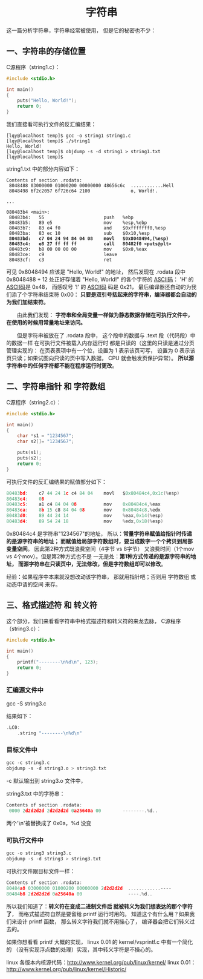 
<a name="top"></a>

<h1 align="center">字符串
</h1>

这一篇分析字符串，字符串经常被使用，
但是它的秘密也不少：

## 一、字符串的存储位置

C源程序（string1.c）：

```c
#include <stdio.h>

int main()
{
	puts("Hello, World!");
	return 0;
}
```
我们直接看可执行文件的反汇编结果：

```
[lqy@localhost temp]$ gcc -o string1 string1.c
[lqy@localhost temp]$ ./string1
Hello, World!
[lqy@localhost temp]$ objdump -s -d string1 > string1.txt
[lqy@localhost temp]$
```

string1.txt 中的部分内容如下：

<pre><code>Contents of section .rodata:
 8048488 03000000 01000200 00000000 48656c6c  ............Hell
 8048498 6f2c2057 6f726c64 2100               o, World!.

...

080483b4 &lt;main>:
 80483b4:	55                   	push   %ebp
 80483b5:	89 e5                	mov    %esp,%ebp
 80483b7:	83 e4 f0             	and    $0xfffffff0,%esp
 80483ba:	83 ec 10             	sub    $0x10,%esp<b>
 80483bd:	c7 04 24 94 84 04 08 	movl   $0x8048494,(%esp)
 80483c4:	e8 27 ff ff ff       	call   80482f0 &lt;puts@plt></b>
 80483c9:	b8 00 00 00 00       	mov    $0x0,%eax
 80483ce:	c9                   	leave
 80483cf:	c3                   	ret
</code></pre>

可见 0x8048494 应该是 "Hello, World!" 的地址，
然后发现在 .rodata 段中 0x8048488 + 12 处正好存储着
 "Hello, World!" 的各个字符的
<a target="_blank" href="http://www.asciitable.com/">ASCII码</a>：
'H' 的 <a target="_blank" href="http://www.asciitable.com/">ASCII码</a>是 0x48，
而感叹号 '!' 的 <a target="_blank" href="http://www.asciitable.com/">ASCII码</a> 码是 0x21，
最后编译器还自动的为我们添了个字符串结束符 0x00：
<b>只要是双引号括起来的字符串，编译器都会自动的为我们加结束符。</b>

　　由此我们发现：
<b>字符串和全局变量一样做为静态数据存储在可执行文件中，
在使用的时候用常量地址来访问。</b>

　　但是字符串被放在了 .rodata 段中，
这个段中的数据与 .text 段（代码段）中的数据一样
在可执行文件被载入内存运行时
都是只读的（这里的只读是通过分页管理实现的：
在页表表项中有一个位，设置为 1 表示该页可写，
设置为 0 表示该页只读；如果试图向只读的页中写入数据，
CPU 就会触发页保护异常）。
<b>所以源字符串中的任何字符都不能在程序运行时更改</b>。

## 二、字符串指针 和 字符数组

C源程序（string2.c）：

```c
#include <stdio.h>

int main()
{
	char *s1 = "1234567";
	char s2[]= "1234567";

	puts(s1);
	puts(s2);
	return 0;
}
```

可执行文件的反汇编结果的赋值部分如下：

```c
80483bd:	c7 44 24 1c c4 84 04 	movl   $0x80484c4,0x1c(%esp)
80483c4:	08
80483c5:	a1 c4 84 04 08       	mov    0x80484c4,%eax
80483ca:	8b 15 c8 84 04 08    	mov    0x80484c8,%edx
80483d0:	89 44 24 14          	mov    %eax,0x14(%esp)
80483d4:	89 54 24 18          	mov    %edx,0x18(%esp)
```

0x80484c4 是字符串"1234567"的地址，
所以：<b>常量字符串赋值给指针时传递的是源字符串的地址；
而赋值给局部字符数组时，要当成数字一个个拷贝到局部变量空间</b>。
因此第2种方式既浪费空间（4字节 vs 8字节）
又浪费时间（1个mov vs 4个mov）。但是第2种方式也不是
一无是处：<b>第1种方式传递的是源字符串的地址，
而源字符串在只读页中，无法修改，但是字符数组却可以修改</b>。

经验：如果程序中本来就没想改动该字符串，
那就用指针吧；否则用 字符数组 或 动态申请的空间 来存。

## 三、格式描述符 和 转义符

这个部分，我们来看看字符串中格式描述符和转义符的来龙去脉，
C源程序（string3.c）：

```c
#include <stdio.h>

int main()
{
	printf("--------\n%d\n", 123);
	return 0;
}
```

### 汇编源文件中

gcc -S string3.c

结果如下：
```c
.LC0:
    .string	"--------\n%d\n"
```
### 目标文件中

```c
gcc -c string3.c
objdump -s -d string3.o > string3.txt
```
-c 默认输出到 string3.o 文件中，

string3.txt 中的字符串：

```c
Contents of section .rodata:
 0000 2d2d2d2d 2d2d2d2d 0a25640a 00        --------.%d..
```

两个'\n'被替换成了 0x0a，%d 没变

### 可执行文件中
```c
gcc -o string3 string3.c
objdump -s -d string3 > string3.txt
```

可执行文件跟目标文件一样：
```c
Contents of section .rodata:
80484a8 03000000 01000200 00000000 2d2d2d2d  ............----
80484b8 2d2d2d2d 0a25640a 00                 ----.%d..
```

所以我们知道了：<b>转义符在变成二进制文件后
就被转义为我们想表达的那个字符了</b>，
而格式描述符自然是要留给 printf 运行时用的。
知道这个有什么用？如果我们来设计 printf 函数，
那么转义字符我们就不用操心了，
编译器会把它们转义过去的。

如果你想看看 printf 大概的实现，
linux 0.01 的 kernel/vsprintf.c 中有一个简化的
（没有实现浮点数的处理）实现，其中转义字符是不操心的。

linux 各版本内核源代码：<a target="_blank" href="http://www.kernel.org/pub/linux/kernel/">http://www.kernel.org/pub/linux/kernel/</a>
linux 0.01：<a target="_blank" href="http://www.kernel.org/pub/linux/kernel/Historic/">http://www.kernel.org/pub/linux/kernel/Historic/</a>


